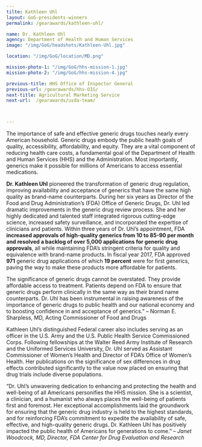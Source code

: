 ```yaml
---
tilte: Kathleen Uhl
layout: GoG-presidents-winners
permalink: /gearawards/kathleen-uhl/

name: Dr. Kathleen Uhl
agency: Department of Health and Human Services
image: "/img/GoG/headshots/Kathleen-Uhl.jpg"

location: "/img/GoG/location/MD.png"

mission-photo-1: "/img/GoG/hhs-mission-1.jpg"
mission-photo-2: "/img/GoG/hhs-mission-4.jpg"

previous-title: HHS Office of Inspector General
previous-url: /gearawards/hhs-OIG/
next-title: Agricultural Marketing Service
next-url:  /gearawards/usda-team/



---
```


The importance of safe and effective generic drugs touches nearly every American household. Generic drugs embody the public health goals of quality, accessibility, affordability, and equity. They are a vital component of reducing health care costs, a fundamental goal of the Department of Health and Human Services (HHS) and the Administration. Most importantly, generics make it possible for millions of Americans to access essential medications.

**Dr. Kathleen Uhl** pioneered the transformation of generic drug regulation, improving availability and acceptance of generics that have the same high quality as brand-name counterparts. During her six years as Director of the Food and Drug Administration’s (FDA) Office of Generic Drugs, Dr. Uhl led dramatic improvements in the generic drug review process. She and her highly dedicated and talented staff integrated rigorous cutting-edge science, increased safety surveillance, and incorporated the expertise of clinicians and patients. Within three years of Dr. Uhl’s appointment, FDA **increased approvals of high-quality generics from 10 to 85-90 per month and resolved a backlog of over 5,000 applications for generic drug approvals**, all while maintaining FDA’s stringent criteria for quality and equivalence with brand-name products. In fiscal year 2017, FDA approved **971** generic drug applications of which **19 percent** were for first generics, paving the way to make these products more affordable for patients.

<div class="testimonial-blockquote">
<p>The significance of generic drugs cannot be overstated. They provide affordable access to treatment. Patients depend on FDA to ensure that generic drugs perform clinically in the same way as their brand name counterparts. Dr. Uhl has been instrumental in raising awareness of the importance of generic drugs to public health and our national economy and to boosting confidence in and acceptance of generics.” –  Norman E. Sharpless, MD, Acting Commissioner of Food and Drugs</p>
</div>

Kathleen Uhl’s distinguished Federal career also includes serving as an officer in the U.S. Army and the U.S. Public Health Service Commissioned Corps. Following fellowships at the Walter Reed Army Institute of Research and the Uniformed Services University, Dr. Uhl served as Assistant Commissioner of Women’s Health and Director of FDA’s Office of Women’s Health. Her publications on the significance of sex differences in drug effects contributed significantly to the value now placed on ensuring that drug trials include diverse populations.

“Dr. Uhl’s unwavering dedication to enhancing and protecting the health and well-being of all Americans personifies the HHS mission. She is a scientist, a clinician, and a humanist who always places the well-being of patients first and foremost. Her exceptional accomplishments laid the groundwork for ensuring that the generic drug industry is held to the highest standards, and for reinforcing FDA’s commitment to expedite the availability of safe, effective, and high-quality generic drugs. Dr. Kathleen Uhl has positively impacted the public health of Americans for generations to come.” – *Janet Woodcock, MD, Director, FDA Center for Drug Evaluation and Research*
